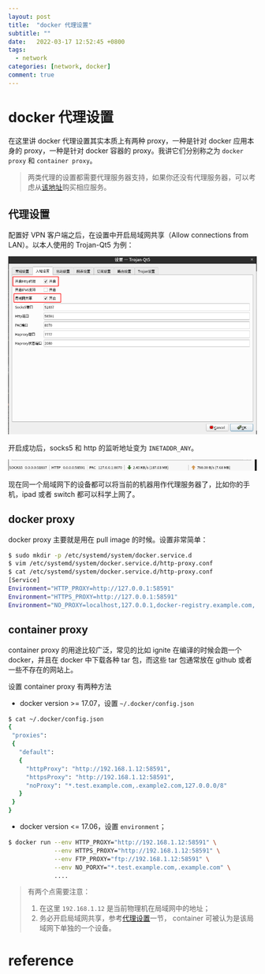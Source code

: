 ```yaml
---
layout: post
title:  "docker 代理设置"
subtitle: ""
date:   2022-03-17 12:52:45 +0800
tags:
  - network
categories: [network, docker]
comment: true
---
```


# docker 代理设置

在这里讲 docker 代理设置其实本质上有两种 proxy，一种是针对 docker 应用本身的 proxy，一种是针对 docker 容器的 proxy。我讲它们分别称之为 `docker proxy` 和 `container proxy`。

<!-- more -->

> 两类代理的设置都需要代理服务器支持，如果你还没有代理服务器，可以考虑从[该地址](https://portal.shadowsocks.nz/aff.php?aff=45902)购买相应服务。

## 代理设置

配置好 VPN 客户端之后，在设置中开启局域网共享（Allow connections from LAN）。以本人使用的 Trojan-Qt5 为例：

![image-20220317162205614](https://raw.githubusercontent.com/Rickylss/pics/main/img/image-20220317162205614.png)

开启成功后，socks5 和 http 的监听地址变为 `INETADDR_ANY`。

![image-20220317162350148](https://raw.githubusercontent.com/Rickylss/pics/main/img/image-20220317162350148.png)

现在同一个局域网下的设备都可以将当前的机器用作代理服务器了，比如你的手机，ipad 或者 switch 都可以科学上网了。

## docker proxy

docker proxy 主要就是用在 pull image 的时候。设置非常简单：

```bash 
$ sudo mkdir -p /etc/systemd/system/docker.service.d
$ vim /etc/systemd/system/docker.service.d/http-proxy.conf
$ cat /etc/systemd/system/docker.service.d/http-proxy.conf
[Service]
Environment="HTTP_PROXY=http://127.0.0.1:58591"
Environment="HTTPS_PROXY=http://127.0.0.1:58591"
Environment="NO_PROXY=localhost,127.0.0.1,docker-registry.example.com,.corp"
```

## container proxy

container proxy 的用途比较广泛，常见的比如 ignite 在编译的时候会跑一个 docker，并且在 docker 中下载各种 tar 包，而这些 tar 包通常放在 github 或者一些不存在的网站上。

设置 container proxy 有两种方法

- docker version >= 17.07，设置 `~/.docker/config.json`

```bash
$ cat ~/.docker/config.json
{
 "proxies":
 {
   "default":
   {
     "httpProxy": "http://192.168.1.12:58591",
     "httpsProxy": "http://192.168.1.12:58591",
     "noProxy": "*.test.example.com,.example2.com,127.0.0.0/8"
   }
 }
}
```

- docker version <= 17.06，设置 `environment`；

```bash
$ docker run --env HTTP_PROXY="http://192.168.1.12:58591" \
			 --env HTTPS_PROXY="http://192.168.1.12:58591" \
			 --env FTP_PROXY="ftp://192.168.1.12:58591" \
			 --env NO_PORXY="*.test.example.com,.example.com" \
			 ....
```

> 有两个点需要注意：
>
> 1. 在这里 `192.168.1.12` 是当前物理机在局域网中的地址；
> 2. 务必开启局域网共享，参考[代理设置](#代理设置)一节， container 可被认为是该局域网下单独的一个设备。

# reference

[](https://docs.docker.com/config/daemon/systemd/#httphttps-proxy)

[](https://docs.docker.com/network/proxy/)

[](https://kingsamchen.github.io/2020/04/19/allow-connections-from-lan-for-trojan-qt5/)
